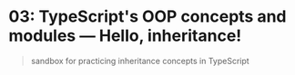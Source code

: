 # 03: TypeScript's OOP concepts and modules &mdash; Hello, inheritance!
> sandbox for practicing inheritance concepts in TypeScript
